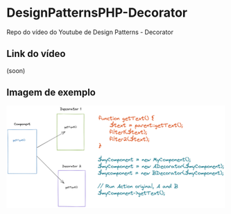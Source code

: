 # DesignPatternsPHP-Decorator
Repo do vídeo do Youtube de Design Patterns - Decorator

## Link do vídeo
(soon)

## Imagem de exemplo
![Decorator Imagem](DesignPattern-Decorator-Draw.png)